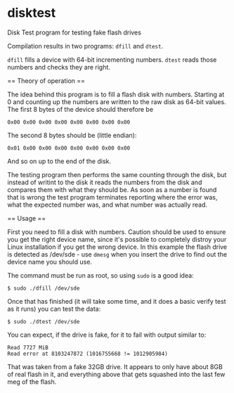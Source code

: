 # disktest
Disk Test program for testing fake flash drives

Compilation results in two programs: `dfill` and `dtest`.

`dfill` fills a device with 64-bit incrementing numbers.  `dtest` reads those numbers and checks they are right.

== Theory of operation ==

The idea behind this program is to fill a flash disk with numbers.  Starting at 0 and counting up the numbers are
written to the raw disk as 64-bit values.  The first 8 bytes of the device should therefore be 

    0x00 0x00 0x00 0x00 0x00 0x00 0x00 0x00
    
The second 8 bytes should be (little endian):

    0x01 0x00 0x00 0x00 0x00 0x00 0x00 0x00

And so on up to the end of the disk.

The testing program then performs the same counting through the disk, but instead of writint to the disk it reads
the numbers from the disk and compares them with what they should be.  As soon as a number is found that is wrong
the test program terminates reporting where the error was, what the expected number was, and what number was
actually read.

== Usage ==

First you need to fill a disk with numbers.  Caution should be used to ensure you get the right device name, since
it's possible to completely distroy your Linux installation if you get the wrong device.  In this example the
flash drive is detected as /dev/sde - use `dmesg` when you insert the drive to find out the device name you should use.

The command must be run as root, so using `sudo` is a good idea:

    $ sudo ./dfill /dev/sde
    
Once that has finished (it will take some time, and it does a basic verify test as it runs) you can test the data:

    $ sudo ./dtest /dev/sde
    
You can expect, if the drive is fake, for it to fail with output similar to:

    Read 7727 MiB
    Read error at 8103247872 (1016755668 != 1012905984)

That was taken from a fake 32GB drive.  It appears to only have about 8GB of real flash in it, and everything above
that gets squashed into the last few meg of the flash.
